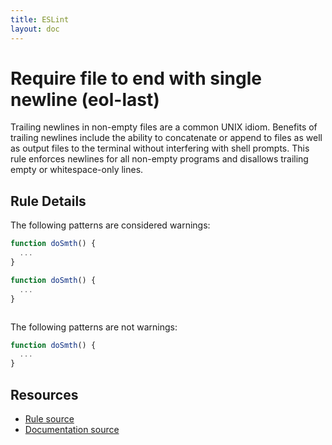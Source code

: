 ```yaml
---
title: ESLint
layout: doc
---
```

<!-- Note: No pull requests accepted for this file. See README.md in the root directory for details. -->
# Require file to end with single newline (eol-last)

Trailing newlines in non-empty files are a common UNIX idiom. Benefits of
trailing newlines include the ability to concatenate or append to files as well
as output files to the terminal without interfering with shell prompts. This
rule enforces newlines for all non-empty programs and disallows trailing
empty or whitespace-only lines.

## Rule Details

The following patterns are considered warnings:

```js
function doSmth() {
  ...
}
```

```js
function doSmth() {
  ...
}



```

The following patterns are not warnings:

```js
function doSmth() {
  ...
}

```

## Resources

* [Rule source](https://github.com/eslint/eslint/tree/master/lib/rules/eol-last.js)
* [Documentation source](https://github.com/eslint/eslint/tree/master/docs/rules/eol-last.md)
